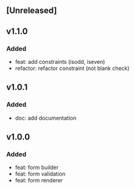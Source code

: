 ## [Unreleased]

## v1.1.0

### Added

- feat: add constraints (isodd, iseven)
- refactor: refactor constraint (not blank check)

## v1.0.1

### Added

- doc: add documentation

## v1.0.0

### Added

- feat: form builder
- feat: form validation
- feat: form renderer
